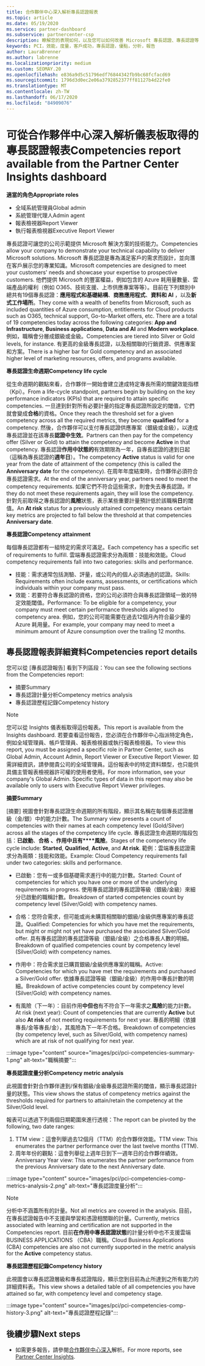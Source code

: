 ```yaml
---
title: 合作夥伴中心深入解析專長認證報表
ms.topic: article
ms.date: 05/19/2020
ms.service: partner-dashboard
ms.subservice: partnercenter-csp
description: 瞭解您的表現如何，以及您可以如何改善 Microsoft 專長認證、專長認證等級和優惠，以協助您提供 Microsoft 解決方案。
keywords: PCI，效能，度量，客戶成功，專長認證，優點，分析，報告
author: LauraBrenner
ms.author: labrenne
ms.localizationpriority: medium
ms.custom: SEOMAY.20
ms.openlocfilehash: e836a9d5c51796edf76844342fb9bc68fcfacd69
ms.sourcegitcommit: 1796d3d0ec2e06a3792852377ff81127b4d22fe0
ms.translationtype: MT
ms.contentlocale: zh-TW
ms.lasthandoff: 06/17/2020
ms.locfileid: "84909076"
---
```

# <a name="competencies-report-available-from-the-partner-center-insights-dashboard"></a><span data-ttu-id="c4b86-104">可從合作夥伴中心深入解析儀表板取得的專長認證報表</span><span class="sxs-lookup"><span data-stu-id="c4b86-104">Competencies report available from the Partner Center Insights dashboard</span></span>

<span data-ttu-id="c4b86-105">**適當的角色**</span><span class="sxs-lookup"><span data-stu-id="c4b86-105">**Appropriate roles**</span></span>
- <span data-ttu-id="c4b86-106">全域系統管理員</span><span class="sxs-lookup"><span data-stu-id="c4b86-106">Global admin</span></span>
- <span data-ttu-id="c4b86-107">系統管理代理人</span><span class="sxs-lookup"><span data-stu-id="c4b86-107">Admin agent</span></span>
- <span data-ttu-id="c4b86-108">報表檢視器</span><span class="sxs-lookup"><span data-stu-id="c4b86-108">Report Viewer</span></span>
- <span data-ttu-id="c4b86-109">執行報表檢視器</span><span class="sxs-lookup"><span data-stu-id="c4b86-109">Executive Report Viewer</span></span>

<span data-ttu-id="c4b86-110">專長認證可讓您的公司示範提供 Microsoft 解決方案的技術能力。</span><span class="sxs-lookup"><span data-stu-id="c4b86-110">Competencies allow your company to demonstrate your technical capability to deliver Microsoft solutions.</span></span> <span data-ttu-id="c4b86-111">Microsoft 專長認證是專為滿足客戶的需求而設計，並向潛在客戶展示您的專業知識。</span><span class="sxs-lookup"><span data-stu-id="c4b86-111">Microsoft competencies are designed to meet your customers' needs and showcase your expertise to prospective customers.</span></span> <span data-ttu-id="c4b86-112">他們提供 Microsoft 的豐富權益，例如包含的 Azure 耗用量數量、雲端產品的權利（例如 O365、技術支援、上市供應專案等等）。目前在下列類別中總共有19個專長認證：**應用程式和基礎結構**、**商務應用程式**、**資料和 AI** ，以及**新式工作場所**。</span><span class="sxs-lookup"><span data-stu-id="c4b86-112">They come with a wealth of benefits from Microsoft, such as included quantities of Azure consumption, entitlements for Cloud products such as O365, technical support, Go-to-Market offers, etc. There are a total of 19 competencies today across the following categories: **App and Infrastructure**, **Business applications**, **Data and AI** and **Modern workplace**.</span></span> <span data-ttu-id="c4b86-113">例如，職稱會分層成銀級或金級。</span><span class="sxs-lookup"><span data-stu-id="c4b86-113">Competencies are tiered into Silver or Gold levels, for instance.</span></span> <span data-ttu-id="c4b86-114">有更高的金級專長認證，以及相關聯的行銷資源、供應專案和方案。</span><span class="sxs-lookup"><span data-stu-id="c4b86-114">There is a higher bar for Gold competency and an associated higher level of marketing resources, offers, and programs available.</span></span>  

<span data-ttu-id="c4b86-115">**專長認證生命週期**</span><span class="sxs-lookup"><span data-stu-id="c4b86-115">**Competency life cycle**</span></span>

<span data-ttu-id="c4b86-116">從生命週期的觀點來看，合作夥伴一開始會建立達成特定專長所需的關鍵效能指標（Kpi）。</span><span class="sxs-lookup"><span data-stu-id="c4b86-116">From a life-cycle standpoint, partners begin by building on the key performance indicators (KPIs) that are required to attain specific competencies.</span></span> <span data-ttu-id="c4b86-117">一旦達到針對所有必要計量的指定專長認證所設定的閾值，它們就會變成**合格**的資格。</span><span class="sxs-lookup"><span data-stu-id="c4b86-117">Once they reach the threshold set for a given competency across all the required metrics, they become **qualified** for a competency.</span></span> <span data-ttu-id="c4b86-118">然後，合作夥伴可以支付專長認證供應專案（銀級或金級），以達成專長認證並在該專長**認證中生效**。</span><span class="sxs-lookup"><span data-stu-id="c4b86-118">Partners can then pay for the competency offer (Silver or Gold) to attain the competency and become **Active** in that competency.</span></span> <span data-ttu-id="c4b86-119">專長認證**作用中狀態的**有效期限為一年，自專長認證的達到日起（這稱為專長認證的**週年日**）。</span><span class="sxs-lookup"><span data-stu-id="c4b86-119">The competency **Active** status is valid for one year from the date of attainment of the competency (this is called the **Anniversary date** for the competency).</span></span> <span data-ttu-id="c4b86-120">在周年年度結束時，合作夥伴必須符合專長認證需求。</span><span class="sxs-lookup"><span data-stu-id="c4b86-120">At the end of the anniversary year, partners need to meet the competency requirements.</span></span> <span data-ttu-id="c4b86-121">如果它們不符合這些需求，則會失去專長認證。</span><span class="sxs-lookup"><span data-stu-id="c4b86-121">If they do not meet these requirements again, they will lose the competency.</span></span> <span data-ttu-id="c4b86-122">針對先前取得之專長認證的**風險**狀態，表示某些重要計量預計低於該職稱**日**的閾值。</span><span class="sxs-lookup"><span data-stu-id="c4b86-122">An **At risk** status for a previously attained competency means certain key metrics are projected to fall below the threshold at that competencies **Anniversary date**.</span></span>

<span data-ttu-id="c4b86-123">**專長認證**</span><span class="sxs-lookup"><span data-stu-id="c4b86-123">**Competency attainment**</span></span>

<span data-ttu-id="c4b86-124">每個專長認證都有一組特定的需求可滿足。</span><span class="sxs-lookup"><span data-stu-id="c4b86-124">Each competency has a specific set of requirements to fulfill.</span></span> <span data-ttu-id="c4b86-125">雲端專長認證需求分為兩類：技能和效能。</span><span class="sxs-lookup"><span data-stu-id="c4b86-125">Cloud competency requirements fall into two categories: skills and performance.</span></span>

- <span data-ttu-id="c4b86-126">技能：需求通常包括測驗、評量，或公司內的個人必須通過的認證。</span><span class="sxs-lookup"><span data-stu-id="c4b86-126">Skills: Requirements often include exams, assessments, or certifications which individuals within your company must pass.</span></span>
- <span data-ttu-id="c4b86-127">效能：若要符合專長認證的資格，您的公司必須符合與專長認證領域一致的特定效能閾值。</span><span class="sxs-lookup"><span data-stu-id="c4b86-127">Performance: To be eligible for a competency, your company must meet certain performance thresholds aligned to competency area.</span></span> <span data-ttu-id="c4b86-128">例如，您的公司可能需要在過去12個月內符合最少量的 Azure 耗用量。</span><span class="sxs-lookup"><span data-stu-id="c4b86-128">For example, your company may need to meet a minimum amount of Azure consumption over the trailing 12 months.</span></span>

## <a name="competencies-report-details"></a><span data-ttu-id="c4b86-129">專長認證報表詳細資料</span><span class="sxs-lookup"><span data-stu-id="c4b86-129">Competencies report details</span></span>

<span data-ttu-id="c4b86-130">您可以從 [專長認證報告] 看到下列區段：</span><span class="sxs-lookup"><span data-stu-id="c4b86-130">You can see the following sections from the Competencies report:</span></span>

- <span data-ttu-id="c4b86-131">摘要</span><span class="sxs-lookup"><span data-stu-id="c4b86-131">Summary</span></span>
- <span data-ttu-id="c4b86-132">專長認證計量分析</span><span class="sxs-lookup"><span data-stu-id="c4b86-132">Competency metrics analysis</span></span>
- <span data-ttu-id="c4b86-133">專長認證歷程記錄</span><span class="sxs-lookup"><span data-stu-id="c4b86-133">Competency history</span></span>

 > [!NOTE]
 > <span data-ttu-id="c4b86-134">您可以從 Insights 儀表板取得這份報表。</span><span class="sxs-lookup"><span data-stu-id="c4b86-134">This report is available from the Insights dashboard.</span></span> <span data-ttu-id="c4b86-135">若要查看這份報告，您必須在合作夥伴中心指派特定角色，例如全域管理員、帳戶管理員、報表檢視器或執行報表檢視器。</span><span class="sxs-lookup"><span data-stu-id="c4b86-135">To view this report, you must be assigned a specific role in Partner Center, such as Global Admin, Account Admin, Report Viewer or Executive Report Viewer.</span></span> <span data-ttu-id="c4b86-136">如需詳細資訊，請參閱貴公司的全域管理員。這份報表中的特定資料類型，也只能供具備主管報表檢視器許可權的使用者使用。</span><span class="sxs-lookup"><span data-stu-id="c4b86-136">For more information, see your company's Global Admin. Specific types of data in this report may also be available only to users with Executive Report Viewer privileges.</span></span>

<span data-ttu-id="c4b86-137">**摘要**</span><span class="sxs-lookup"><span data-stu-id="c4b86-137">**Summary**</span></span>

<span data-ttu-id="c4b86-138">[摘要] 視圖會針對專長認證生命週期的所有階段，顯示其名稱在每個專長認證層級（金/銀）中的能力計數。</span><span class="sxs-lookup"><span data-stu-id="c4b86-138">The Summary view presents a count of competencies with their names at each competency level (Gold/Silver) across all the stages of the competency life cycle.</span></span> <span data-ttu-id="c4b86-139">專長認證生命週期的階段包括：**已啟動**、**合格** **、作用中且有\*\*\*\*風險**。</span><span class="sxs-lookup"><span data-stu-id="c4b86-139">Stages of the competency life cycle include: **Started**, **Qualified**, **Active**, and **At risk**.</span></span> <span data-ttu-id="c4b86-140">範例：雲端專長認證需求分為兩類：技能和效能。</span><span class="sxs-lookup"><span data-stu-id="c4b86-140">Example: Cloud Competency requirements fall under two categories: skills and performance.</span></span>

- <span data-ttu-id="c4b86-141">已啟動：您有一或多個基礎需求進行中的能力計數。</span><span class="sxs-lookup"><span data-stu-id="c4b86-141">Started: Count of competencies for which you have one or more of the underlying requirements in progress.</span></span>
<span data-ttu-id="c4b86-142">使用專長認證的專長認證等級（銀級/金級）來細分已啟動的職稱計數。</span><span class="sxs-lookup"><span data-stu-id="c4b86-142">Breakdown of started competencies count by competency level (Silver/Gold) with competency names.</span></span>

- <span data-ttu-id="c4b86-143">合格：您符合需求，但可能或尚未購買相關聯的銀級/金級供應專案的專長認證。</span><span class="sxs-lookup"><span data-stu-id="c4b86-143">Qualified: Competencies for which you have met the requirements, but might or might not yet have purchased the associated Silver/Gold offer.</span></span> <span data-ttu-id="c4b86-144">具有專長認證的專長認證等級（銀級/金級）之合格專長人數的明細。</span><span class="sxs-lookup"><span data-stu-id="c4b86-144">Breakdown of qualified competencies count by competency level (Silver/Gold) with competency names.</span></span>

- <span data-ttu-id="c4b86-145">作用中：符合需求並已購買銀級/金級供應專案的職稱。</span><span class="sxs-lookup"><span data-stu-id="c4b86-145">Active: Competencies for which you have met the requirements and purchased a Silver/Gold offer.</span></span> <span data-ttu-id="c4b86-146">依據專長認證等級（銀級/金級）的作用中專長計數的明細。</span><span class="sxs-lookup"><span data-stu-id="c4b86-146">Breakdown of active competencies count by competency level (Silver/Gold) with competency names.</span></span>

- <span data-ttu-id="c4b86-147">有風險（下一年）：目前作用**中但也**有不符合下一年需求之**風險**的能力計數。</span><span class="sxs-lookup"><span data-stu-id="c4b86-147">At risk (next year): Count of competencies that are currently **Active** but also **At risk** of not meeting requirements for next year.</span></span>
<span data-ttu-id="c4b86-148">專長的明細（依據專長/金等專長/金），其風險為下一年不合格。</span><span class="sxs-lookup"><span data-stu-id="c4b86-148">Breakdown of competencies (by competency level, such as Silver/Gold, with competency names) which are at risk of not qualifying for next year.</span></span>

:::image type="content" source="images/pci/pci-competencies-summary-1.png" alt-text="職稱摘要":::

<span data-ttu-id="c4b86-150">**專長認證度量分析**</span><span class="sxs-lookup"><span data-stu-id="c4b86-150">**Competency metric analysis**</span></span>

<span data-ttu-id="c4b86-151">此視圖會針對合作夥伴達到/保有銀級/金級專長認證所需的閾值，顯示專長認證計量的狀態。</span><span class="sxs-lookup"><span data-stu-id="c4b86-151">This view shows the status of competency metrics against the thresholds required for partners to attain/retain the competency at the Silver/Gold level.</span></span> 

<span data-ttu-id="c4b86-152">報表可以透過下列兩個日期範圍來進行透視：</span><span class="sxs-lookup"><span data-stu-id="c4b86-152">The report can be pivoted by the following, two date ranges:</span></span>

1. <span data-ttu-id="c4b86-153">TTM view：這會列舉過去12個月（TTM）的合作夥伴效能。</span><span class="sxs-lookup"><span data-stu-id="c4b86-153">TTM view: This enumerates the partner performance over the last twelve months (TTM).</span></span>
2. <span data-ttu-id="c4b86-154">周年年份的觀點：這會列舉從上週年日到下一週年日的合作夥伴績效。</span><span class="sxs-lookup"><span data-stu-id="c4b86-154">Anniversary Year view: This enumerates the partner performance from the previous Anniversary date to the next Anniversary date.</span></span>

:::image type="content" source="images/pci/pci-competencies-comp-metrics-analysis-2.png" alt-text="專長認證度量分析":::

> [!NOTE]
 > <span data-ttu-id="c4b86-156">分析中不涵蓋所有的計量。</span><span class="sxs-lookup"><span data-stu-id="c4b86-156">Not all metrics are covered in the analysis.</span></span> <span data-ttu-id="c4b86-157">目前，在專長認證報告中不支援與學習和憑證相關聯的計量。</span><span class="sxs-lookup"><span data-stu-id="c4b86-157">Currently, metrics associated with learning and certification are not supported in the Competencies report.</span></span> <span data-ttu-id="c4b86-158">目前**在作用中專長認證狀態**的計量分析中也不支援雲端 BUSINESS APPLICATIONS （CBA）職稱。</span><span class="sxs-lookup"><span data-stu-id="c4b86-158">Cloud Business Applications (CBA) competencies are also not currently supported in the metric analysis for the **Active** competency status.</span></span>

<span data-ttu-id="c4b86-159">**專長認證歷程記錄**</span><span class="sxs-lookup"><span data-stu-id="c4b86-159">**Competency history**</span></span>

<span data-ttu-id="c4b86-160">此視圖會以專長認證層級和專長認證階段，顯示您到目前為止所達到之所有能力的詳細資料表。</span><span class="sxs-lookup"><span data-stu-id="c4b86-160">This view shows a detailed table of all competencies you have attained so far, with competency level and competency stage.</span></span>

:::image type="content" source="images/pci/pci-competencies-comp-history-3.png" alt-text="專長認證歷程記錄":::

## <a name="next-steps"></a><span data-ttu-id="c4b86-162">後續步驟</span><span class="sxs-lookup"><span data-stu-id="c4b86-162">Next steps</span></span>

- <span data-ttu-id="c4b86-163">如需更多報告，請參閱[合作夥伴中心深入](partner-center-insights.md)解析。</span><span class="sxs-lookup"><span data-stu-id="c4b86-163">For more reports, see [Partner Center Insights](partner-center-insights.md).</span></span>
